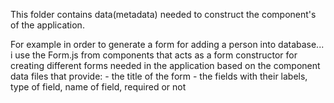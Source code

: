 This folder contains data(metadata) needed to construct the component's of the application.

For example in order to generate a form for adding a person into database... i use the Form.js from components that acts as a form constructor for creating different forms needed in the application based on the component data files that provide:
    - the title of the form
    - the fields with their labels, type of field, name of field, required or not
    